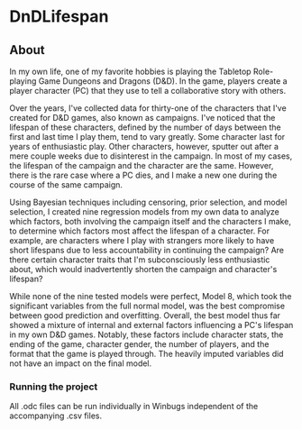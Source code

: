 # DnDLifespan

## About

In my own life, one of my favorite hobbies is playing the Tabletop Role-playing Game Dungeons and Dragons (D&D). In the game, players create a player character (PC) that they use to tell a collaborative story with others.

Over the years, I've collected data for thirty-one of the characters that I've created for D&D games, also known as campaigns. I've noticed that the lifespan of these characters, defined by the number of days between the first and last time I play them, tend to vary greatly. Some character last for years of enthusiastic play. Other characters, however, sputter out after a mere couple weeks due to disinterest in the campaign. In most of my cases, the lifespan of the campaign and the character are the same. However, there is the rare case where a PC dies, and I make a new one during the course of the same campaign.

Using Bayesian techniques including censoring, prior selection, and model selection, I created nine regression models from my own data to analyze which factors, both involving the campaign itself and the characters I make, to determine which factors most affect the lifespan of a character. For example, are characters where I play with strangers more likely to have short lifespans due to less accountability in continuing the campaign? Are there certain character traits that I'm subconsciously less enthusiastic about, which would inadvertently shorten the campaign and character's lifespan?

While none of the nine tested models were perfect, Model 8, which took the significant variables from the full normal model, was the best compromise between good prediction and overfitting. Overall, the best model thus far showed a mixture of internal and external factors influencing a PC's lifespan in my own D&D games. Notably, these factors include character stats, the ending of the game, character gender, the number of players, and the format that the game is played through. The heavily imputed variables did not have an impact on the final model.


### Running the project

All .odc files can be run individually in Winbugs independent of the accompanying .csv files. 
